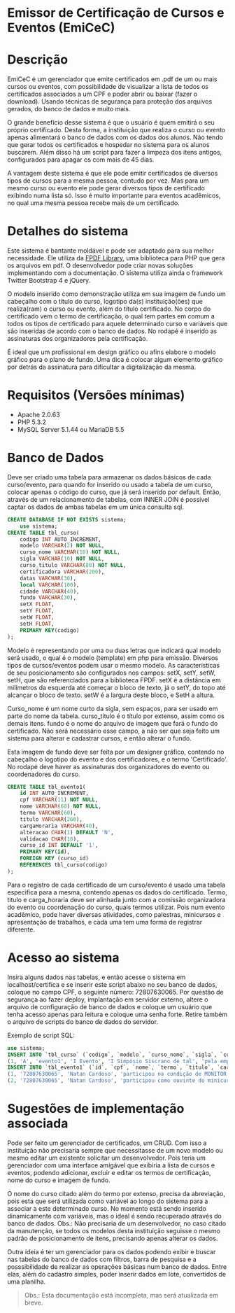 # Emissor de Certificação de Cursos e Eventos (EmiCeC)

# Descrição
EmiCeC é um gerenciador que emite certificados em .pdf de um ou mais cursos ou eventos, com possibilidade de visualizar a lista de todos os certificados associados a um CPF e poder abrir ou baixar (fazer o download). Usando técnicas de segurança para proteção dos arquivos gerados, do banco de dados e muito mais. 

O grande benefício desse sistema é que o usuário é quem emitirá o seu próprio certificado. Desta forma, a instituição que realiza o curso ou evento apenas alimentará o banco de dados com os dados dos alunos. Não tendo que gerar todos os certificados e hospedar no sistema para os alunos buscarem. Além disso há um script para fazer a limpeza dos itens antigos, configurados para apagar os com mais de 45 dias.

A vantagem deste sistema é que ele pode emitir certificados de diversos tipos de cursos para a mesma pessoa, contudo por vez. Mas para um mesmo curso ou evento ele pode gerar diversos tipos de certificado exibindo numa lista só. Isso é muito importante para eventos acadêmicos, no qual uma mesma pessoa recebe mais de um certificado.

# Detalhes do sistema
Este sistema é bantante moldável e pode ser adaptado para sua melhor necessidade. Ele utiliza da [FPDF Library](http://www.fpdf.org/), uma biblioteca para PHP que gera os arquivos em pdf. O desenvolvedor pode criar novas soluções implementando com a documentação. O sistema utiliza ainda o framework Twitter Bootstrap 4 e jQuery.

O modelo inserido como demonstração utiliza em sua imagem de fundo um cabeçalho com o título do curso, logotipo da(s) instituição(ões) que realiza(ram) o curso ou evento, além do título certificado. No corpo do certificado vem o termo de certificação, o qual tem partes em comum a todos os tipos de certificado para aquele determinado curso e variáveis que são inseridas de acordo com o banco de dados. No rodapé é inserido as assinaturas dos organizadores pela certificação. 

É ideal que um profissional em design gráfico ou afins elabore o modelo gráfico para o plano de fundo. Uma dica é colocar algum elemento gráfico por detrás da assinatura para dificultar a digitalização da mesma.

# Requisitos (Versões mínimas)
* Apache 2.0.63 
* PHP 5.3.2
* MySQL Server 5.1.44 ou MariaDB 5.5

# Banco de Dados
Deve ser criado uma tabela para armazenar os dados básicos de cada curso/evento, para quando for inserido ou usado a tabela de um curso, colocar apenas o código do curso, que já será inserido por default. Então, através de um relacionamento de tabelas, com INNER JOIN é possível captar os dados de ambas tabelas em um única consulta sql.
```sql
CREATE DATABASE IF NOT EXISTS sistema;
    use sistema;
CREATE TABLE tbl_curso(
    codigo INT AUTO_INCREMENT,
    modelo VARCHAR(2) NOT NULL,
    curso_nome VARCHAR(10) NOT NULL,
    sigla VARCHAR(10) NOT NULL,
    curso_titulo VARCHAR(80) NOT NULL,
    certificadora VARCHAR(200),
    datas VARCHAR(30),
    local VARCHAR(100),
    cidade VARCHAR(40),
    fundo VARCHAR(30),
    setX FLOAT,
    setY FLOAT,
    setW FLOAT,
    setH FLOAT,
    PRIMARY KEY(codigo)
);
```
Modelo é representando por uma ou duas letras que indicará qual modelo será usado, o qual é o modelo (template) em php para emissão. Diversos tipos de cursos/eventos podem usar o mesmo modelo. As características de seu posicionamento são configurados nos campos: setX, setY, setW, setH, que são referenciados para a biblioteca FPDF. setX é a distância em milímetros da esquerda até começar o bloco de texto, já o setY, do topo até alcançar o bloco de texto. setW é a largura deste bloco, e SetH a altura.

Curso_nome é um nome curto da sigla, sem espaços, para ser usado em parte do nome da tabela. curso_titulo é o título por extenso, assim como os demais itens. fundo é o nome do arquivo de imagem que fará o fundo do certificado. Não será necessário esse campo, a não ser que seja feito um sistema para alterar e cadastrar cursos, e então alterar o fundo.

Esta imagem de fundo deve ser feita por um designer gráfico, contendo no cabeçalho o logotipo do evento e dos certificadores, e o termo 'Certificado'. No rodapé deve haver as assinaturas dos organizadores do evento ou coordenadores do curso.

```sql
CREATE TABLE tbl_evento1(
    id INT AUTO_INCREMENT,
    cpf VARCHAR(11) NOT NULL,
    nome VARCHAR(60) NOT NULL,
    termo VARCHAR(60),
    titulo VARCHAR(260),
    cargaHoraria VARCHAR(40),
    alteracao CHAR(1) DEFAULT 'N',
    validacao CHAR(10),
    curso_id INT DEFAULT '1',
    PRIMARY KEY(id),
    FOREIGN KEY (curso_id)
    REFERENCES tbl_curso(codigo)
);
```
Para o registro de cada certificado de um curso/evento é usado uma tabela especifica para a mesma, contendo apenas os dados do certificado. Termo, titulo e carga_horaria deve ser alinhada junto com a comissão organizadora do evento ou coordenação do curso, quais termos utilizar. Pois num evento acadêmico, pode haver diversas atividades, como palestras, minicursos e apresentação de trabalhos, e cada uma tem uma forma de registrar diferente.

# Acesso ao sistema
Insira alguns dados nas tabelas, e então acesse o sistema em localhost/certifica e se inserir este script abaixo no seu banco de dados, coloque no campo CPF, o seguinte número: 72807630065. Por questão de segurança ao fazer deploy, implantação em servidor externo, altere o arquivo de configuração de banco de dados e coloque um usuário que tenha acesso apenas para leitura e coloque uma senha forte. Retire também o arquivo de scripts do banco de dados do servidor.

Exemplo de script SQL:
```sql
use sistema;
INSERT INTO `tbl_curso` (`codigo`, `modelo`, `curso_nome`, `sigla`, `curso_titulo`, `certificadora`, `datas`, `local`, `cidade`, `fundo`, `setX`, `setY`, `setW`, `setH`) VALUES
(1, 'A', 'evento1', 'I Evento', 'I Simpósio Siscrano de tal', 'pela empresa fulana de tal e pela instituição fulana', 'XX a XX de junho de 2018', 'Nome do Local', 'João Pessoa, 15 de maio de 2018', 'evento1.jpg', 22, 85, 252.5, 8);
INSERT INTO `tbl_evento1` (`id`, `cpf`, `nome`, `termo`, `titulo`, `cargaHoraria`, `alteracao`, `validacao`, `curso_id`) VALUES
(1, '72807630065', 'Natan Cardoso', 'participou na condição de MONITOR(A)', '', ', com carga horária de 40 horas', 'N', '', 1),
(2, '72807630065', 'Natan Cardoso', 'participou como ouvinte do minicurso:', 'Criando um emissor de certificados', ', com carga horária de 6 horas', 'S', '', 1);
```

# Sugestões de implementação associada
Pode ser feito um gerenciador de certificados, um CRUD. Com isso a instituição não precisaria sempre que necessitasse de um novo modelo ou mesmo editar um existente solicitar um desenvolvedor. Pois teria um gerenciador com uma interface amigável que exibiria a lista de cursos e eventos, podendo adicionar, excluir e editar os termos de certificação, nome do curso e imagem de fundo. 

O nome do curso citado além do termo por extenso, precisa da abreviação, pois esta que será utilizada como variável ao longo do sistema para a associar a este determinado curso. No momento está sendo inserido dinamicamente com variáveis, mas o ideal é sendo recuperado através do banco de dados. Obs.: Não precisaria de um desenvolvedor, no caso citado da manutenção, se todos os modelos desta instituição seguisse o mesmo padrão de posicionamento de itens, precisando apenas alterar os dados. 

Outra ideia é ter um gerenciador para os dados podendo exibir e buscar nas tabelas do banco de dados com filtros, barra de pesquisa e a posssibilidade de realizar as operações básicas num banco de dados. Entre elas, além do cadastro simples, poder inserir dados em lote, convertidos de uma planilha.

> Obs.: Esta documentação está incompleta, mas será atualizada em breve.
